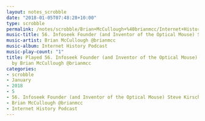 ```yaml
---
layout: notes_scrobble
date: "2018-01-05T07:48:28+10:00"
type: scrobble
permalink: /notes/scrobble/Brian+McCullough+%40brianmcc/Internet+History+Podcast/ac0e60612d39e8524ee50502bffb6a3a25c4d41b.html
music-title: 56. Infoseek Founder (and Inventor of the Optical Mouse) Steve Kirsch
music-artist: Brian McCullough @brianmcc
music-album: Internet History Podcast
music-play-count: "1"
title: Played 56. Infoseek Founder (and Inventor of the Optical Mouse) Steve Kirsch
  by Brian McCullough @brianmcc
categories:
- scrobble
- January
- 2018
- 5
- 56. Infoseek Founder (and Inventor of the Optical Mouse) Steve Kirsch
- Brian McCullough @brianmcc
- Internet History Podcast
---
```

